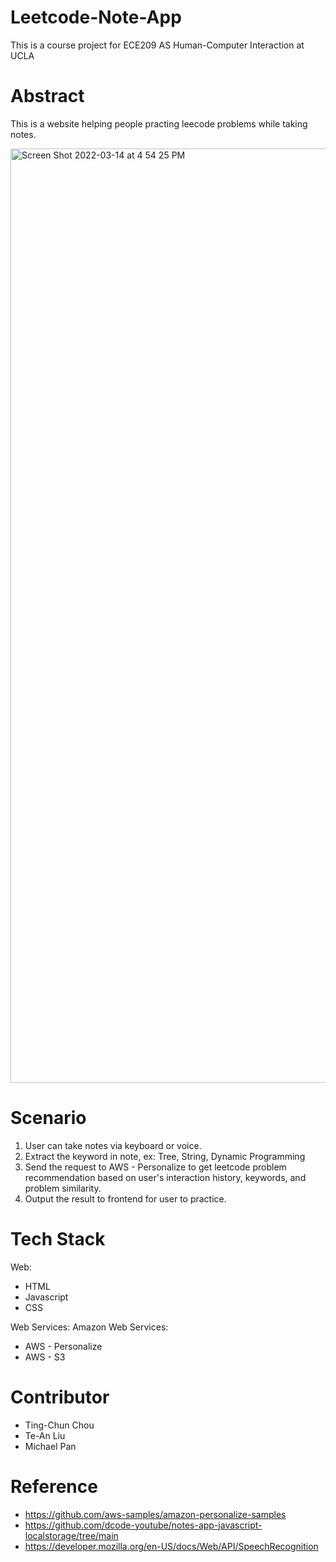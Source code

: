 # Leetcode-Note-App

This is a course project for ECE209 AS Human-Computer Interaction at UCLA

# Abstract
This is a website helping people practing leecode problems while taking notes.

<img width="1495" alt="Screen Shot 2022-03-14 at 4 54 25 PM" src="https://user-images.githubusercontent.com/54812971/158279757-b4674d3c-7345-478e-a1f2-fed6d15eefee.png">

# Scenario
1. User can take notes via keyboard or voice.
2. Extract the keyword in note, ex: Tree, String, Dynamic Programming
3. Send the request to AWS - Personalize to get leetcode problem recommendation based on user's interaction history, keywords, and problem similarity.
4. Output the result to frontend for user to practice.

# Tech Stack
Web: 
* HTML
* Javascript
* CSS

Web Services: 
  Amazon Web Services:
* AWS - Personalize
* AWS - S3

# Contributor
* Ting-Chun Chou
* Te-An Liu 
* Michael Pan

# Reference
* https://github.com/aws-samples/amazon-personalize-samples
* https://github.com/dcode-youtube/notes-app-javascript-localstorage/tree/main
* https://developer.mozilla.org/en-US/docs/Web/API/SpeechRecognition
